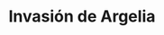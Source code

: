 ﻿---
title: "Invasión de Argelia"
permalink: periodes_891.html
layout: periode
dataInici: 1830-06-14
dataFi: 1830-07-07
sidebar: periodes
pares:
  - 471:
    title: "Época Victoriana"
    dataInici: "(1837)"
    dataFi: "(1901)"

fills:
jocsPrincipals:
jocsEscenaris:
jocsEpoca:
jocsEpocaEscenaris:
  - title: "French Foreign Legion"
    bggId: 11552
    escenari: "Algeria"
    dataInici: 1830
    dataFi: 

---
